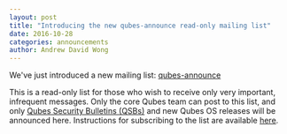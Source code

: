 ```yaml
---
layout: post
title: "Introducing the new qubes-announce read-only mailing list"
date: 2016-10-28
categories: announcements
author: Andrew David Wong
---
```


We've just introduced a new mailing list: [qubes-announce]

This is a read-only list for those who wish to receive only very important,
infrequent messages. Only the core Qubes team can post to this list, and only
[Qubes Security Bulletins (QSBs)][qsb] and new Qubes OS releases will be
announced here. Instructions for subscribing to the list are available
[here][qubes-announce].


[qubes-announce]: https://qubes-doc-rst.readthedocs.io/en/latest/introduction/support.html#qubes-announce
[qsb]: /doc/security-bulletins/
